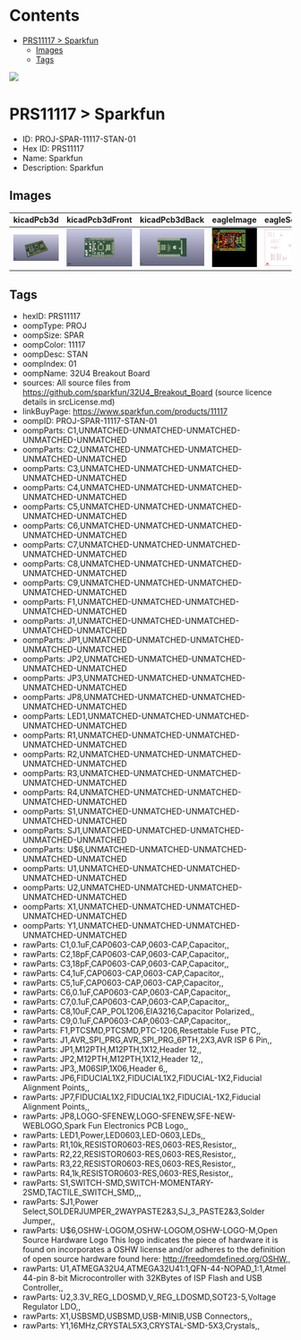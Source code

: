 



Contents
========

* [PRS11117 > Sparkfun](#prs11117--sparkfun)
	* [Images](#images)
	* [Tags](#tags)
  
![][im]
# PRS11117 > Sparkfun

- ID: PROJ-SPAR-11117-STAN-01
- Hex ID: PRS11117
- Name: Sparkfun
- Description: Sparkfun

## Images
  
  

|kicadPcb3d|kicadPcb3dFront|kicadPcb3dBack|eagleImage|eagleSchemImage|
| :---: | :---: | :---: | :---: | :---: |
|[![kicadPcb3d](kicadPcb3d_140.png)](kicadPcb3d.png)|[![kicadPcb3dFront](kicadPcb3dFront_140.png)](kicadPcb3dFront.png)|[![kicadPcb3dBack](kicadPcb3dBack_140.png)](kicadPcb3dBack.png)|[![eagleImage](eagleImage_140.png)](eagleImage.png)|[![eagleSchemImage](eagleSchemImage_140.png)](eagleSchemImage.png)|

## Tags

- hexID: PRS11117
- oompType: PROJ
- oompSize: SPAR
- oompColor: 11117
- oompDesc: STAN
- oompIndex: 01
- oompName: 32U4 Breakout Board
- sources: All source files from https://github.com/sparkfun/32U4_Breakout_Board (source licence details in srcLicense.md)
- linkBuyPage: https://www.sparkfun.com/products/11117
- oompID: PROJ-SPAR-11117-STAN-01
- oompParts: C1,UNMATCHED-UNMATCHED-UNMATCHED-UNMATCHED-UNMATCHED
- oompParts: C2,UNMATCHED-UNMATCHED-UNMATCHED-UNMATCHED-UNMATCHED
- oompParts: C3,UNMATCHED-UNMATCHED-UNMATCHED-UNMATCHED-UNMATCHED
- oompParts: C4,UNMATCHED-UNMATCHED-UNMATCHED-UNMATCHED-UNMATCHED
- oompParts: C5,UNMATCHED-UNMATCHED-UNMATCHED-UNMATCHED-UNMATCHED
- oompParts: C6,UNMATCHED-UNMATCHED-UNMATCHED-UNMATCHED-UNMATCHED
- oompParts: C7,UNMATCHED-UNMATCHED-UNMATCHED-UNMATCHED-UNMATCHED
- oompParts: C8,UNMATCHED-UNMATCHED-UNMATCHED-UNMATCHED-UNMATCHED
- oompParts: C9,UNMATCHED-UNMATCHED-UNMATCHED-UNMATCHED-UNMATCHED
- oompParts: F1,UNMATCHED-UNMATCHED-UNMATCHED-UNMATCHED-UNMATCHED
- oompParts: J1,UNMATCHED-UNMATCHED-UNMATCHED-UNMATCHED-UNMATCHED
- oompParts: JP1,UNMATCHED-UNMATCHED-UNMATCHED-UNMATCHED-UNMATCHED
- oompParts: JP2,UNMATCHED-UNMATCHED-UNMATCHED-UNMATCHED-UNMATCHED
- oompParts: JP3,UNMATCHED-UNMATCHED-UNMATCHED-UNMATCHED-UNMATCHED
- oompParts: JP8,UNMATCHED-UNMATCHED-UNMATCHED-UNMATCHED-UNMATCHED
- oompParts: LED1,UNMATCHED-UNMATCHED-UNMATCHED-UNMATCHED-UNMATCHED
- oompParts: R1,UNMATCHED-UNMATCHED-UNMATCHED-UNMATCHED-UNMATCHED
- oompParts: R2,UNMATCHED-UNMATCHED-UNMATCHED-UNMATCHED-UNMATCHED
- oompParts: R3,UNMATCHED-UNMATCHED-UNMATCHED-UNMATCHED-UNMATCHED
- oompParts: R4,UNMATCHED-UNMATCHED-UNMATCHED-UNMATCHED-UNMATCHED
- oompParts: S1,UNMATCHED-UNMATCHED-UNMATCHED-UNMATCHED-UNMATCHED
- oompParts: SJ1,UNMATCHED-UNMATCHED-UNMATCHED-UNMATCHED-UNMATCHED
- oompParts: U$6,UNMATCHED-UNMATCHED-UNMATCHED-UNMATCHED-UNMATCHED
- oompParts: U1,UNMATCHED-UNMATCHED-UNMATCHED-UNMATCHED-UNMATCHED
- oompParts: U2,UNMATCHED-UNMATCHED-UNMATCHED-UNMATCHED-UNMATCHED
- oompParts: X1,UNMATCHED-UNMATCHED-UNMATCHED-UNMATCHED-UNMATCHED
- oompParts: Y1,UNMATCHED-UNMATCHED-UNMATCHED-UNMATCHED-UNMATCHED
- rawParts: C1,0.1uF,CAP0603-CAP,0603-CAP,Capacitor,,
- rawParts: C2,18pF,CAP0603-CAP,0603-CAP,Capacitor,,
- rawParts: C3,18pF,CAP0603-CAP,0603-CAP,Capacitor,,
- rawParts: C4,1uF,CAP0603-CAP,0603-CAP,Capacitor,,
- rawParts: C5,1uF,CAP0603-CAP,0603-CAP,Capacitor,,
- rawParts: C6,0.1uF,CAP0603-CAP,0603-CAP,Capacitor,,
- rawParts: C7,0.1uF,CAP0603-CAP,0603-CAP,Capacitor,,
- rawParts: C8,10uF,CAP_POL1206,EIA3216,Capacitor Polarized,,
- rawParts: C9,0.1uF,CAP0603-CAP,0603-CAP,Capacitor,,
- rawParts: F1,PTCSMD,PTCSMD,PTC-1206,Resettable Fuse PTC,,
- rawParts: J1,AVR_SPI_PRG,AVR_SPI_PRG_6PTH,2X3,AVR ISP 6 Pin,,
- rawParts: JP1,M12PTH,M12PTH,1X12,Header 12,,
- rawParts: JP2,M12PTH,M12PTH,1X12,Header 12,,
- rawParts: JP3,,M06SIP,1X06,Header 6,,
- rawParts: JP6,FIDUCIAL1X2,FIDUCIAL1X2,FIDUCIAL-1X2,Fiducial Alignment Points,,
- rawParts: JP7,FIDUCIAL1X2,FIDUCIAL1X2,FIDUCIAL-1X2,Fiducial Alignment Points,,
- rawParts: JP8,LOGO-SFENEW,LOGO-SFENEW,SFE-NEW-WEBLOGO,Spark Fun Electronics PCB Logo,,
- rawParts: LED1,Power,LED0603,LED-0603,LEDs,,
- rawParts: R1,10k,RESISTOR0603-RES,0603-RES,Resistor,,
- rawParts: R2,22,RESISTOR0603-RES,0603-RES,Resistor,,
- rawParts: R3,22,RESISTOR0603-RES,0603-RES,Resistor,,
- rawParts: R4,1k,RESISTOR0603-RES,0603-RES,Resistor,,
- rawParts: S1,SWITCH-SMD,SWITCH-MOMENTARY-2SMD,TACTILE_SWITCH_SMD,,,
- rawParts: SJ1,Power Select,SOLDERJUMPER_2WAYPASTE2&3,SJ_3_PASTE2&3,Solder Jumper,,
- rawParts: U$6,OSHW-LOGOM,OSHW-LOGOM,OSHW-LOGO-M,Open Source Hardware Logo This logo indicates the piece of hardware it is found on incorporates a OSHW license and/or adheres to the definition of open source hardware found here: http://freedomdefined.org/OSHW,,
- rawParts: U1,ATMEGA32U4,ATMEGA32U41:1,QFN-44-NOPAD_1:1,Atmel 44-pin 8-bit Microcontroller with 32KBytes of ISP Flash and USB Controller,,
- rawParts: U2,3.3V_REG_LDOSMD,V_REG_LDOSMD,SOT23-5,Voltage Regulator LDO,,
- rawParts: X1,USBSMD,USBSMD,USB-MINIB,USB Connectors,,
- rawParts: Y1,16MHz,CRYSTAL5X3,CRYSTAL-SMD-5X3,Crystals,,



[im]: kicadPcb3d_450.png
